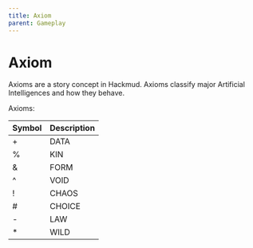 ```yaml
---
title: Axiom
parent: Gameplay
---
```


# Axiom

Axioms are a story concept in Hackmud. Axioms classify major Artificial
Intelligences and how they behave. 

Axioms:

| Symbol | Description |
| :----- | :---------- |
| +      | DATA        |
| %      | KIN         |
| &      | FORM        |
| ^      | VOID        |
| !      | CHAOS       |
| #      | CHOICE      |
| -      | LAW         |
| *      | WILD        |

